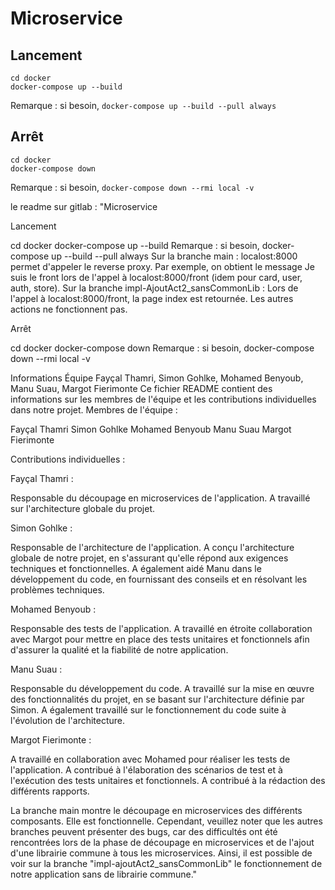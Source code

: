 # Microservice

## Lancement
```
cd docker
docker-compose up --build 
```
Remarque : si besoin, ```docker-compose up --build --pull always```

## Arrêt
```
cd docker 
docker-compose down
```
Remarque : si besoin,  ```docker-compose down --rmi local -v``` 





le readme sur gitlab : "Microservice

Lancement

cd docker
docker-compose up --build
Remarque : si besoin, docker-compose up --build --pull always
Sur la branche main :
localost:8000 permet d'appeler le reverse proxy. Par exemple, on obtient le message Je suis le front lors de l'appel à localost:8000/front (idem pour card, user, auth, store).
Sur la branche impl-AjoutAct2_sansCommonLib :
Lors de l'appel à localost:8000/front, la page index est retournée. Les autres actions ne fonctionnent pas.

Arrêt

cd docker
docker-compose down
Remarque : si besoin,  docker-compose down --rmi local -v

Informations
Équipe Fayçal Thamri, Simon Gohlke, Mohamed Benyoub, Manu Suau, Margot Fierimonte
Ce fichier README contient des informations sur les membres de l'équipe et les contributions individuelles dans notre projet.
Membres de l'équipe :

Fayçal Thamri
Simon Gohlke
Mohamed Benyoub
Manu Suau
Margot Fierimonte

Contributions individuelles :


Fayçal Thamri :

Responsable du découpage en microservices de l'application.
A travaillé sur l'architecture globale du projet.



Simon Gohlke :

Responsable de l'architecture de l'application.
A conçu l'architecture globale de notre projet, en s'assurant qu'elle répond aux exigences techniques et fonctionnelles.
A également aidé Manu dans le développement du code, en fournissant des conseils et en résolvant les problèmes techniques.



Mohamed Benyoub :

Responsable des tests de l'application.
A travaillé en étroite collaboration avec Margot pour mettre en place des tests unitaires et fonctionnels afin d'assurer la qualité et la fiabilité de notre application.



Manu Suau :

Responsable du développement du code.
A travaillé sur la mise en œuvre des fonctionnalités du projet, en se basant sur l'architecture définie par Simon.
A également travaillé sur le fonctionnement du code suite à l'évolution de l'architecture.



Margot Fierimonte :

A travaillé en collaboration avec Mohamed pour réaliser les tests de l'application.
A contribué à l'élaboration des scénarios de test et à l'exécution des tests unitaires et fonctionnels.
A contribué à la rédaction des différents rapports.



La branche main montre le découpage en microservices des différents composants. Elle est fonctionnelle. Cependant, veuillez noter que les autres branches peuvent présenter des bugs, car des difficultés ont été rencontrées lors de la phase de découpage en microservices et de l'ajout d'une librairie commune à tous les microservices. Ainsi, il est possible de voir sur la branche "impl-ajoutAct2_sansCommonLib" le fonctionnement de notre application sans de librairie commune."